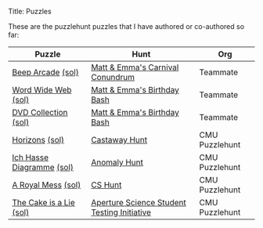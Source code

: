 Title: Puzzles

These are the puzzlehunt puzzles that I have authored or co-authored so far:

| Puzzle                                                                      | Hunt                                                       | Org            |
|-----------------------------------------------------------------------------|------------------------------------------------------------|----------------|
| [Beep Arcade][beep-arcade] [(sol)][beep-arcade-sol]                         | [Matt & Emma's Carnival Conundrum][teammate-hunt]          | Teammate       |
| [Word Wide Web][word-wide-web] [(sol)][word-wide-web-sol]                   | [Matt & Emma's Birthday Bash][teammate-hunt-2020]          | Teammate       |
| [DVD Collection][dvd-collection] [(sol)][dvd-collection-sol]                | [Matt & Emma's Birthday Bash][teammate-hunt-2020]          | Teammate       |
| [Horizons][horizons] [(sol)][horizons-sol]                                  | [Castaway Hunt][castaway-hunt]                             | CMU Puzzlehunt |
| [Ich Hasse Diagramme][ich-hasse-diagramme] [(sol)][ich-hasse-diagramme-sol] | [Anomaly Hunt][anomaly-hunt]                               | CMU Puzzlehunt |
| [A Royal Mess][a-royal-mess] [(sol)][a-royal-mess-sol]                      | [CS Hunt][cs-hunt]                                         | CMU Puzzlehunt |
| [The Cake is a Lie][the-cake-is-a-lie] [(sol)][the-cake-is-a-lie-sol]       | [Aperture Science Student Testing Initiative][portal-hunt] | CMU Puzzlehunt |

[beep-arcade]: /files/puzzles/beep-arcade.html
[beep-arcade-sol]: /files/puzzles/beep-arcade-sol.html
[word-wide-web]: /files/puzzles/word-wide-web.pdf
[word-wide-web-sol]: /files/puzzles/word-wide-web-sol.pdf
[dvd-collection]: /files/puzzles/dvd-collection.pdf
[dvd-collection-sol]: /files/puzzles/dvd-collection-sol.pdf
[horizons]: /files/puzzles/horizons.pdf
[horizons-sol]: /files/puzzles/horizons-sol.pdf
[ich-hasse-diagramme]: /files/puzzles/ich-hasse-diagramme.pdf
[ich-hasse-diagramme-sol]: /files/puzzles/ich-hasse-diagramme-sol.pdf
[a-royal-mess]: /files/puzzles/a-royal-mess.pdf
[a-royal-mess-sol]: /files/puzzles/a-royal-mess-sol.pdf
[the-cake-is-a-lie]: /files/puzzles/the-cake-is-a-lie.pdf
[the-cake-is-a-lie-sol]: /files/puzzles/the-cake-is-a-lie-sol.pdf

[teammate-hunt]: https://teammatehunt.com
[teammate-hunt-2020]: https://2020.teammatehunt.com
[castaway-hunt]: https://puzzlehunt.club.cc.cmu.edu/hunt/14/
[anomaly-hunt]: https://puzzlehunt.club.cc.cmu.edu/hunt/12/
[cs-hunt]: https://puzzlehunt.club.cc.cmu.edu/hunt/10/
[portal-hunt]: https://puzzlehunt.club.cc.cmu.edu/hunt/6/

